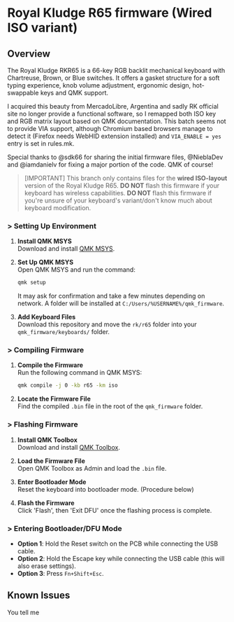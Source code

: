 # Royal Kludge R65 firmware (Wired ISO variant)

## Overview

The Royal Kludge RKR65 is a 66-key RGB backlit mechanical keyboard with Chartreuse, Brown, or Blue switches. It offers a gasket structure for a soft typing experience, knob volume adjustment, ergonomic design, hot-swappable keys and QMK support.

I acquired this beauty from MercadoLibre, Argentina and sadly RK official site no longer provide a functional software, so I remapped both ISO key and RGB matrix layout based on QMK documentation. This batch seems not to provide VIA support, although Chromium based browsers manage to detect it (Firefox needs WebHID extension installed) and ```VIA_ENABLE = yes``` entry is set in rules.mk. 

Special thanks to @sdk66 for sharing the initial firmware files, @NieblaDev and @iamdanielv for fixing a major portion of the code. QMK of course!

> [IMPORTANT] 
> This branch only contains files for the **wired ISO-layout** version of the Royal Kludge R65.
> **DO NOT** flash this firmware if your keyboard has wireless capabilities.
> **DO NOT** flash this firmware if you're unsure of your keyboard's variant/don't know much about keyboard modification.

### > Setting Up Environment

1. **Install QMK MSYS**  
   Download and install [QMK MSYS](https://msys.qmk.fm).

2. **Set Up QMK MSYS**  
   Open QMK MSYS and run the command:  
   ```bash
   qmk setup
   ```
   It may ask for confirmation and take a few minutes depending on network.
   A folder will be installed at `C:/Users/%USERNAME%/qmk_firmware`.

3. **Add Keyboard Files**  
   Download this repository and move the `rk/r65` folder into your `qmk_firmware/keyboards/` folder.

### > Compiling Firmware

1. **Compile the Firmware**  
   Run the following command in QMK MSYS:  
   ```bash
   qmk compile -j 0 -kb r65 -km iso
   ```
   
2. **Locate the Firmware File**  
   Find the compiled `.bin` file in the root of the `qmk_firmware` folder.

### > Flashing Firmware

1. **Install QMK Toolbox**  
   Download and install [QMK Toolbox](https://github.com/qmk/qmk_toolbox/releases).

2. **Load the Firmware File**  
   Open QMK Toolbox as Admin and load the `.bin` file.

3. **Enter Bootloader Mode**  
   Reset the keyboard into bootloader mode. (Procedure below)

4. **Flash the Firmware**  
   Click 'Flash', then 'Exit DFU' once the flashing process is complete.

### > Entering Bootloader/DFU Mode

- **Option 1**: Hold the Reset switch on the PCB while connecting the USB cable.
- **Option 2**: Hold the Escape key while connecting the USB cable (this will also erase settings).
- **Option 3**: Press `Fn+Shift+Esc`.

## Known Issues

You tell me
